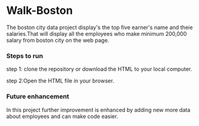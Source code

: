 # Walk-Boston
The boston city data project display's the top five earner's name and theie salaries.That will display all the employees who make minimum 200,000 salary from boston city on the web page.

### Steps to run
step 1: clone the repository or download the HTML to your local computer.

step 2:Open the HTML file in your browser.

### Future enhancement
In this project further improvement is enhanced by adding  new more data about employees and can make code easier.
